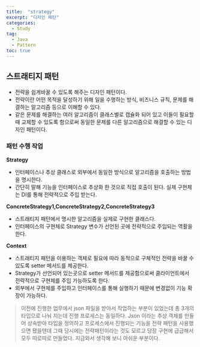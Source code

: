 ```yaml
---
title:  "strategy"
excerpt: "디자인 패턴"
categories:
  - Study
tag:
  - Java
  - Pattern
toc: true
---
```


## 스트래티지 패턴
- 전략을 쉽게바꿀 수 있도록 해주는 디자인 패턴이다.
- 전략이란 어떤 목적을 달성하기 위해 일을 수행하는 방식, 비즈니스 규칙, 문제를 해결하는 알고리즘 등으로 이해할 수 있다.
- 같은 문제를 해결하는 여러 알고리즘이 클래스별로 캡슐화 되어 있고 이들이 필요할 때 교체할 수 있도록 함으로써 동일한 문제를 다른 알고리즘으로 해결할 수 있는 디자인 패턴이다.

### 패턴 수행 작업

**Strategy**
- 인터페이스나 추상 클래스로 외부에서 동일한 방식으로 알고리즘을 호출하는 방법을 명시한다.
- 간단히 말해 기능을 인터페이스로 추상화 한 것으로 직접 호출이 된다. 실제 구현체는 DI를 통해 전략적으로 주입 받는다.

**ConcreteStrategy1,ConcreteStrategy2,ConcreteStrategy3**
- 스트래티지 패턴에서 명시한 알고리즘을 실제로 구현한 클래스다.
- 인터페이스의 구현체로 Strategy 변수가 선언된 곳에 전략적으로 주입되는 역활을 한다. 


**Context**
- 스트래티지 패턴을 이용하는 객체로  필요에 따라 동적으로 구체적인 전략을 바꿀 수 있도록 setter 메서드를 제공한다.
- Strategy가 선언되어 있는곳으로 setter 메서드를 제공함으로써 클라이언트에서 전략적으로 구현체를 주입 가능하도록 한다. 
- 외부에서 구현체를 주입하고 인터페이스를 통해 실행하기 때문에 변경없이 기능 확장이 가능하다.



>이전에 진행한 업무에서 json 파일을 받아서 작업하는 부분이 있었는데 총 3개의 타입으로 나눠 지는데 진행 프로세스는 동일하다.
>Json 이라는 추상 객체를 만들어 상속받아 타입을 정의하고 프로세스에서 진행되는 기능을 전략 패턴을 사용했으면 됐을텐데
>그때 당시에는 전략패턴이라는 것도 모르고 당장 구현에 급급해서 모두 따로따로 만들었다.
>지금와서 생각해 보니 아쉬운 부분이다.

